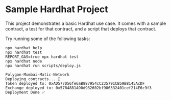 # Sample Hardhat Project

This project demonstrates a basic Hardhat use case. It comes with a sample contract, a test for that contract, and a script that deploys that contract.

Try running some of the following tasks:

```shell
npx hardhat help
npx hardhat test
REPORT_GAS=true npx hardhat test
npx hardhat node
npx hardhat run scripts/deploy.js
```
```shell
Polygon-Mumbai-Matic-Network 
Deploying contracts... 🏃
Token deployed to: 0xAD577D56fe6aB887954cC235791CB59B8145AcDF
Exchange deployed to: 0x5784881A90d932602bf986332401cef214E6c9f3
Deployment Done ✅

```
